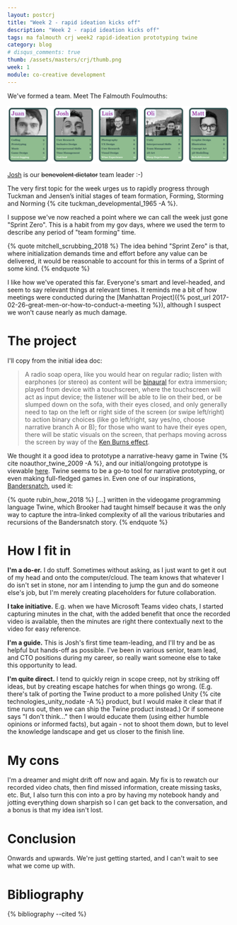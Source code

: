 ```yaml
---
layout: postcrj
title: "Week 2 - rapid ideation kicks off"
description: "Week 2 - rapid ideation kicks off"
tags: ma falmouth crj week2 rapid-ideation prototyping twine
category: blog
# disqus_comments: true
thumb: /assets/masters/crj/thumb.png
week: 1
module: co-creative development
---
```


We've formed a team. Meet The Falmouth Foulmouths:

[![the Falmouth Foulmouths](/assets/posts/2021-06-09-week-2--rapid-ideation-kicks-off/falmouth-foulmouths.png)](https://github.com/The-Falmouth-Foulmouths/top-trumps)

[Josh](https://skoobin.design/) is our ~~benevolent dictator~~ team leader :-)

The very first topic for the week urges us to rapidly progress through Tuckman and Jensen’s initial stages of team formation, Forming, Storming and Norming {% cite tuckman_developmental_1965 -A %}.

I suppose we've now reached a point where we can call the week just gone "Sprint Zero". This is a habit from my gov days, where we used the term to describe any period of "team forming" time.

{% quote mitchell_scrubbing_2018 %}
The idea behind "Sprint Zero" is that, where initialization demands time and effort before any value can be delivered, it would be reasonable to account for this in terms of a Sprint of some kind.
{% endquote %}

I like how we've operated this far. Everyone's smart and level-headed, and seem to say relevant things at relevant times. It reminds me a bit of how meetings were conducted during the [Manhattan Project]({% post_url 2017-02-26-great-men-or-how-to-conduct-a-meeting %}), although I suspect we won't cause nearly as much damage.

# The project

I'll copy from the initial idea doc:

> A radio soap opera, like you would hear on regular radio; listen with earphones (or stereo) as content will be [binaural](https://en.wikipedia.org/wiki/Binaural_recording) for extra immersion; played from device with a touchscreen, where the touchscreen will act as input device; the listener will be able to lie on their bed, or be slumped down on the sofa, with their eyes closed, and only generally need to tap on the left or right side of the screen (or swipe left/right) to action binary choices (like go left/right, say yes/no, choose narrative branch A or B); for those who want to have their eyes open, there will be static visuals on the screen, that perhaps moving across the screen by way of the [Ken Burns effect](https://en.wikipedia.org/wiki/Ken_Burns_effect). 

We thought it a good idea to prototype a narrative-heavy game in Twine {% cite noauthor_twine_2009 -A %}, and our initial/ongoing prototype is viewable [here](https://the-falmouth-foulmouths.github.io/twine/). Twine seems to be a go-to tool for narrative prototyping, or even making full-fledged games in. Even one of our inspirations, [Bandersnatch](https://www.netflix.com/title/80988062), used it:

{% quote rubin_how_2018 %}
[...] written in the videogame programming language Twine, which Brooker had taught himself because it was the only way to capture the intra-linked complexity of all the various tributaries and recursions of the Bandersnatch story.
{% endquote %}

# How I fit in

**I'm a do-er.** I do stuff. Sometimes without asking, as I just want to get it out of my head and onto the computer/cloud. The team knows that whatever I do isn't set in stone, nor am I intending to jump the gun and do someone else's job, but I'm merely creating placeholders for future collaboration.

**I take initiative.** E.g. when we have Microsoft Teams video chats, I started capturing minutes in the chat, with the added benefit that once the recorded video is available, then the minutes are right there contextually next to the video for easy reference.

**I'm a guide.** This is Josh's first time team-leading, and I'll try and be as helpful but hands-off as possible. I've been in various senior, team lead, and CTO positions during my career, so really want someone else to take this opportunity to lead.

**I'm quite direct.** I tend to quickly reign in scope creep, not by striking off ideas, but by creating escape hatches for when things go wrong. (E.g. there's talk of porting the Twine product to a more polished Unity {% cite technologies_unity_nodate -A %} product, but I would make it clear that if time runs out, then we can ship the Twine product instead.) Or if someone says "I don't think..." then I would educate them (using either humble opinions or informed facts), but again - not to shoot them down, but to level the knowledge landscape and get us closer to the finish line.

# My cons

I'm a dreamer and might drift off now and again. My fix is to rewatch our recorded video chats, then find missed information, create missing tasks, etc. But, I also turn this con into a pro by having my notebook handy and jotting everything down sharpish so I can get back to the conversation, and a bonus is that my idea isn't lost.

# Conclusion

Onwards and upwards. We're just getting started, and I can't wait to see what we come up with.


# Bibliography

{% bibliography --cited %}

